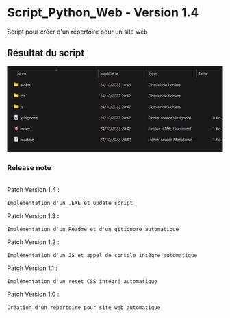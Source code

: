# Script_Python_Web - Version 1.4

Script pour créer d'un répertoire pour un site web

## Résultat du script 
![Resultat](Rendu.png)


### Release note 
<br>
Patch Version 1.4 :

    Implémentation d'un .EXE et update script

Patch Version 1.3 : 

    Implémentation d'un Readme et d'un gitignore automatique

Patch Version 1.2 : 

    Implémentation d'un JS et appel de console intégré automatique
Patch Version 1.1 : 

    Implémentation d'un reset CSS intégré automatique

Patch Version 1.0 : 
    
    Création d'un répertoire pour site web automatique





